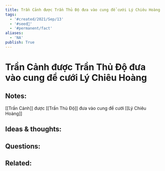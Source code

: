 ```yaml
---
title: Trần Cảnh được Trần Thủ Độ đưa vào cung để cưới Lý Chiêu Hoàng
tags:
  - '#created/2021/Sep/13'
  - '#seed🥜'
  - '#permanent/fact'
aliases:
  - 'NA'
publish: True
---
```

# Trần Cảnh được Trần Thủ Độ đưa vào cung để cưới Lý Chiêu Hoàng

## Notes:
[[Trần Cảnh]] được [[Trần Thủ Độ]] đưa vào cung để cưới [[Lý Chiêu Hoàng]]

## Ideas & thoughts:

## Questions:

## Related:
